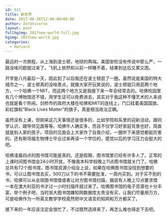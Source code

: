 ```yaml
---
id: 511
title: 新世界
date: 2017-08-30T12:00:00+08:00
author: ZerUniverse
layout: post
fullhgimg: 2017new-world-full.jpg
hgimg: 2017new-world.jpg
categories:
  - Harvard
---
```


最远的一次旅程，从上海到波士顿，地球的两端。美国安检没有传说中那么严，一路没啥问题就过来了。飞机上依然和以前一样睡不着，结果到达后又累又困。

开学是八月最后一天，因此到了以后我还在波士顿逛了一圈<!--more-->。虽然说是美国的特大城市之一，波士顿真的没啥景点，就像大家开玩笑说的，波士顿就只用逛两个地方，一个哈佛一个MIT，而这两个地方又是我接下来一年会经常去的。哈佛校园里有几个博物馆还不错，用学生证可以免费进去，其实对于我这种不懂艺术的人来说也就是看个热闹。剑桥市的政府大楼在哈佛和MIT的连线上，门口挂着美国国旗，彩虹旗和“Black Lives Matter”的旗子，真是相当政治正确。

虽然没有上课，但刚来这几天事情还是很多的，比如学院和系里的迎新活动，跟同学认识，跟导师见面等等。哈佛牛人确实多，而且不仅学习好家庭背景也好，简直就是别人家的孩子。项目的见面会上大家作了自我介绍，一圈听下来感觉都挺厉害的，还有斯坦福生物博士毕业过来再读一个学位的，感觉以后的学习压力会挺大的吧。

哈佛凌晨四点的图书馆可能是真的。还是假期，图书馆里已经有许多人了。正常的上课时间图书馆会24小时开放，不像我本科学校晚上11点图书馆就关门了。哈佛总共有72个图书馆，图书馆资源介绍会上说，如果在哈佛图书馆没找到想要的书，可以让图书馆去买，500刀以下的书不需要批准，一周内买到。对于买不到的书，哈佛可以从全球图书馆借或者让对方图书馆扫描，据说有人晚上12点要求借一本在澳大利亚的书才过一小时扫描件就过来了。哈佛图书馆的电子资源也十分丰富，举个例子吧，当时浙大图书馆嫌知网数据库太贵没有买，让我们尽量用万方，可是哈佛作为一所英文教学学校竟然把中文语言的知网和万方都买了。

接下来的一年应该注定会很忙了，不过既然选择来了，再怎么难也得走下去吧。